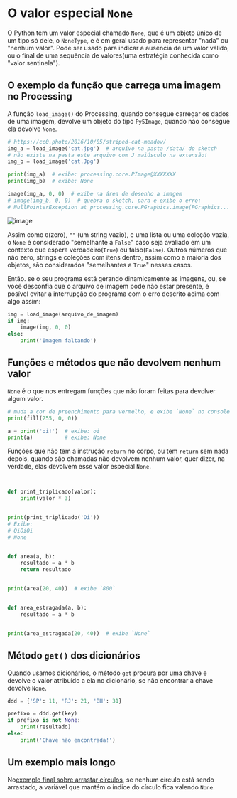 # O valor especial `None`

O Python tem um valor especial chamado `None`, que é um objeto único de um tipo só dele, o `NoneType`, e é em geral usado para representar "nada" ou "nenhum valor". Pode ser usado para indicar a ausência de um valor válido, ou o final de uma sequência de valores(uma estratégia conhecida como "valor sentinela").

## O exemplo da função que carrega uma imagem no Processing

A função `load_image()` do Processing, quando consegue carregar os dados de uma imagem, devolve um objeto do tipo `Py5Image`, quando não consegue ela devolve `None`.

```python
# https://cc0.photo/2016/10/05/striped-cat-meadow/
img_a = load_image('cat.jpg')  # arquivo na pasta /data/ do sketch
# não existe na pasta este arquivo com J maiúsculo na extensão!
img_b = load_image('cat.Jpg')

print(img_a)  # exibe: processing.core.PImage@XXXXXXX
print(img_b)  # exibe: None

image(img_a, 0, 0)  # exibe na área de desenho a imagem
# image(img_b, 0, 0)  # quebra o sketch, para e exibe o erro:
# NullPointerException at processing.core.PGraphics.image(PGraphics...
```

![image](https://user-images.githubusercontent.com/3694604/165303439-bf04975d-551c-46a6-8afc-9f59230841ae.png)

Assim como `0`(zero), `""` (um string vazio), e uma lista ou uma coleção vazia, o `None` é considerado "semelhante a `False`" caso seja avaliado em um contexto que espera verdadeiro(`True`)  ou falso(`False`). Outros números que não zero, strings e coleções com itens dentro, assim como a maioria dos objetos, são considerados "semelhantes a `True`" nesses casos.

Então. se o seu programa está gerando dinamicamente as imagens, ou, se você desconfia que o arquivo de imagem pode não estar presente, é posível evitar a interrupção do programa com o erro descrito acima com algo assim:

```python
img = load_image(arquivo_de_imagem)
if img:
    image(img, 0, 0)
else:
    print('Imagem faltando')
```

## Funções e métodos que não devolvem nenhum valor

`None` é o que nos entregam funções que não foram feitas para devolver algum valor.

```python
# muda a cor de preenchimento para vermelho, e exibe `None` no console
print(fill(255, 0, 0))

a = print('oi!')  # exibe: oi
print(a)          # exibe: None
```

Funções que não tem a instrução `return` no corpo, ou tem `return` sem nada depois, quando são chamadas não devolvem nenhum valor, quer dizer, na verdade, elas devolvem esse valor especial `None`.

```python


def print_triplicado(valor):
    print(valor * 3)


print(print_triplicado('Oi'))
# Exibe:
# OiOiOi
# None


def area(a, b):
    resultado = a * b
    return resultado


print(area(20, 40))  # exibe `800`


def area_estragada(a, b):
    resultado = a * b


print(area_estragada(20, 40))  # exibe `None`
```

## Método `get()` dos dicionários

Quando usamos dicionários, o método `get` procura por uma chave e devolve o valor atribuido a ela no dicionário, se não encontrar a chave devolve `None`.

```python
ddd = {'SP': 11, 'RJ': 21, 'BH': 31}

prefixo = ddd.get(key)
if prefixo is not None:
    print(resultado)
else:
    print('Chave não encontrada!')
```

## Um exemplo mais longo

No[exemplo final sobre arrastar círculos](arrastando_circulos.md), se nenhum círculo está sendo arrastado, a variável que mantém o índice do círculo fica valendo `None`.

